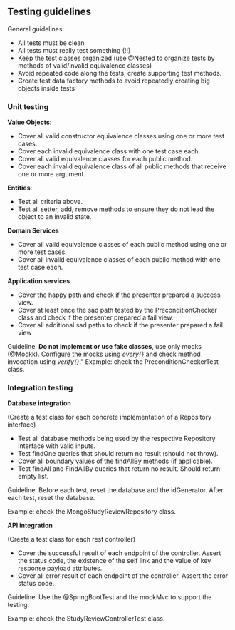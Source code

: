 ## Testing guidelines

General guidelines: 

- All tests must be clean 
- All tests must really test something (!!)
- Keep the test classes organized (use @Nested to organize tests by methods of valid/invalid equivalence classes)
- Avoid repeated code along the tests, create supporting test methods.
- Create test data factory methods to avoid repeatedly creating big objects inside tests

### Unit testing

**Value Objects**:  
- Cover all valid constructor equivalence classes using one or more test cases.
- Cover each invalid equivalence class with one test case each. 
- Cover all valid equivalence classes for each public method.
- Cover each invalid equivalence class of all public methods that receive one or more argument.

**Entities**: 
- Test all criteria above.
- Test all setter, add, remove methods to ensure they do not lead the object to an invalid state.

**Domain Services**
- Cover all valid equivalence classes of each public method using one or more test cases.
- Cover all invalid equivalence classes of each public method with one test case each.

**Application services**
- Cover the happy path and check if the presenter prepared a success view.
- Cover at least once the sad path tested by the PreconditionChecker class and check if the presenter prepared a 
fail view.
- Cover all additional sad paths to check if the presenter prepared a fail view

Guideline: **Do not implement or use fake classes**, use only mocks (@Mockk). Configure the mocks using *every{}* 
and check method invocation using *verify{}*."
Example: check the PreconditionCheckerTest class.

### Integration testing

**Database integration**

(Create a test class for each concrete implementation of a Repository interface)

- Test all database methods being used by the respective Repository interface with valid inputs.
- Test findOne queries that should return no result (should not throw).
- Cover all boundary values of the findAllBy methods (if applicable).
- Test findAll and FindAllBy queries that return no result. Should return empty list.

Guideline: Before each test, reset the database and the idGenerator. After each test, reset the database.

Example: check the MongoStudyReviewRepository class. 

**API integration**

(Create a test class for each rest controller)

- Cover the successful result of each endpoint of the controller. Assert the status code, the existence of the self 
link and the value of key response payload attributes.
- Cover all error result of each endpoint of the controller. Assert the error status code.

Guideline: Use the @SpringBootTest and the mockMvc to support the testing. 

Example: check the StudyReviewControllerTest class. 